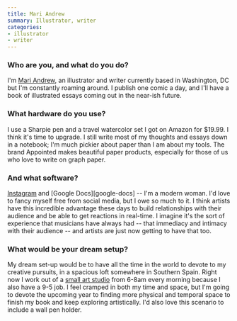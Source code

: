 ```yaml
---
title: Mari Andrew
summary: Illustrator, writer
categories:
- illustrator
- writer
---
```


### Who are you, and what do you do?

I'm [Mari Andrew](http://bymariandrew.com/ "Mari's website."), an illustrator and writer currently based in Washington, DC but I'm constantly roaming around. I publish one comic a day, and I'll have a book of illustrated essays coming out in the near-ish future.

### What hardware do you use?

I use a Sharpie pen and a travel watercolor set I got on Amazon for $19.99. I think it's time to upgrade. I still write most of my thoughts and essays down in a notebook; I'm much pickier about paper than I am about my tools. The brand Appointed makes beautiful paper products, especially for those of us who love to write on graph paper.

### And what software?

[Instagram](https://www.instagram.com/bymariandrew/ "Mari's Instagram account.") and [Google Docs][google-docs] -- I'm a modern woman. I'd love to fancy myself free from social media, but I owe so much to it. I think artists have this incredible advantage these days to build relationships with their audience and be able to get reactions in real-time. I imagine it's the sort of experience that musicians have always had -- that immediacy and intimacy with their audience -- and artists are just now getting to have that too.

### What would be your dream setup?

My dream set-up would be to have all the time in the world to devote to my creative pursuits, in a spacious loft somewhere in Southern Spain. Right now I work out of a [small art studio](http://www.thelemonbowldc.com/ "An art studio in Washington D.C.") from 6-8am every morning because I also have a 9-5 job. I feel cramped in both my time and space, but I'm going to devote the upcoming year to finding more physical and temporal space to finish my book and keep exploring artistically. I'd also love this scenario to include a wall pen holder.